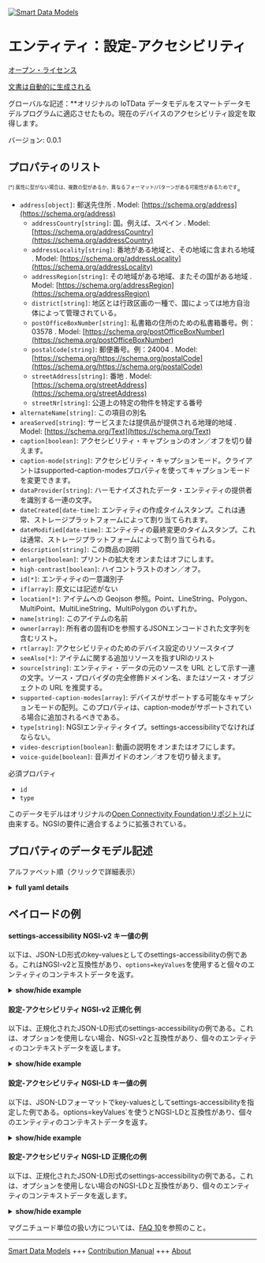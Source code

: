 <!-- 10-Header -->    
[![Smart Data Models](https://smartdatamodels.org/wp-content/uploads/2022/01/SmartDataModels_logo.png "Logo")](https://smartdatamodels.org)    
エンティティ：設定-アクセシビリティ    
==================<!-- /10-Header -->    
<!-- 15-License -->    
[オープン・ライセンス](https://github.com/smart-data-models//dataModel.OCF/blob/master/settings-accessibility/LICENSE.md)    
[文書は自動的に生成される](https://docs.google.com/presentation/d/e/2PACX-1vTs-Ng5dIAwkg91oTTUdt8ua7woBXhPnwavZ0FxgR8BsAI_Ek3C5q97Nd94HS8KhP-r_quD4H0fgyt3/pub?start=false&loop=false&delayms=3000#slide=id.gb715ace035_0_60)    
<!-- /15-License -->    
<!-- 20-Description -->    
グローバルな記述：**オリジナルの IoTData データモデルをスマートデータモデルプログラムに適応させたもの。現在のデバイスのアクセシビリティ設定を取得します。    
バージョン: 0.0.1    
<!-- /20-Description -->    
<!-- 30-PropertiesList -->    
## プロパティのリスト    
<sup><sub>[*] 属性に型がない場合は、複数の型があるか、異なるフォーマット/パターンがある可能性があるためです</sub></sup>。    
- `address[object]`: 郵送先住所  . Model: [https://schema.org/address](https://schema.org/address)	- `addressCountry[string]`: 国。例えば、スペイン  . Model: [https://schema.org/addressCountry](https://schema.org/addressCountry)    
	- `addressLocality[string]`: 番地がある地域と、その地域に含まれる地域  . Model: [https://schema.org/addressLocality](https://schema.org/addressLocality)    
	- `addressRegion[string]`: その地域がある地域、またその国がある地域  . Model: [https://schema.org/addressRegion](https://schema.org/addressRegion)    
	- `district[string]`: 地区とは行政区画の一種で、国によっては地方自治体によって管理されている。      
	- `postOfficeBoxNumber[string]`: 私書箱の住所のための私書箱番号。例：03578  . Model: [https://schema.org/postOfficeBoxNumber](https://schema.org/postOfficeBoxNumber)    
	- `postalCode[string]`: 郵便番号。例：24004  . Model: [https://schema.org/https://schema.org/postalCode](https://schema.org/https://schema.org/postalCode)    
	- `streetAddress[string]`: 番地  . Model: [https://schema.org/streetAddress](https://schema.org/streetAddress)    
	- `streetNr[string]`: 公道上の特定の物件を特定する番号      
- `alternateName[string]`: この項目の別名  - `areaServed[string]`: サービスまたは提供品が提供される地理的地域  . Model: [https://schema.org/Text](https://schema.org/Text)- `caption[boolean]`: アクセシビリティ・キャプションのオン／オフを切り替えます。  - `caption-mode[string]`: アクセシビリティ・キャプションモード。クライアントはsupported-caption-modesプロパティを使ってキャプションモードを変更できます。  - `dataProvider[string]`: ハーモナイズされたデータ・エンティティの提供者を識別する一連の文字。  - `dateCreated[date-time]`: エンティティの作成タイムスタンプ。これは通常、ストレージプラットフォームによって割り当てられます。  - `dateModified[date-time]`: エンティティの最終変更のタイムスタンプ。これは通常、ストレージプラットフォームによって割り当てられる。  - `description[string]`: この商品の説明  - `enlarge[boolean]`: プリントの拡大をオンまたはオフにします。  - `high-contrast[boolean]`: ハイコントラストのオン／オフ。  - `id[*]`: エンティティの一意識別子  - `if[array]`: 原文には記述がない  - `location[*]`: アイテムへの Geojson 参照。Point、LineString、Polygon、MultiPoint、MultiLineString、MultiPolygon のいずれか。  - `name[string]`: このアイテムの名前  - `owner[array]`: 所有者の固有IDを参照するJSONエンコードされた文字列を含むリスト。  - `rt[array]`: アクセシビリティのためのデバイス設定のリソースタイプ  - `seeAlso[*]`: アイテムに関する追加リソースを指すURIのリスト  - `source[string]`: エンティティ・データの元のソースを URL として示す一連の文字。ソース・プロバイダの完全修飾ドメイン名、またはソース・オブジェクトの URL を推奨する。  - `supported-caption-modes[array]`: デバイスがサポートする可能なキャプションモードの配列。このプロパティは、caption-modeがサポートされている場合に追加されるべきである。  - `type[string]`: NGSIエンティティタイプ。settings-accessibilityでなければならない。  - `video-description[boolean]`: 動画の説明をオンまたはオフにします。  - `voice-guide[boolean]`: 音声ガイドのオン／オフを切り替えます。  <!-- /30-PropertiesList -->    
<!-- 35-RequiredProperties -->    
必須プロパティ    
- `id`  - `type`  <!-- /35-RequiredProperties -->    
<!-- 40-RequiredProperties -->    
このデータモデルはオリジナルの[Open Connectivity Foundationリポジトリ](https://github.com/openconnectivityfoundation/IoTDataModels)に由来する。NGSIの要件に適合するように拡張されている。    
<!-- /40-RequiredProperties -->    
<!-- 50-DataModelHeader -->    
## プロパティのデータモデル記述    
アルファベット順（クリックで詳細表示）    
<!-- /50-DataModelHeader -->    
<!-- 60-ModelYaml -->    
<details><summary><strong>full yaml details</strong></summary>      
```yaml    
settings-accessibility:      
  description: Smart Data Models Program adaptation of the original IoTData data Models. Gets current device accessibility settings.      
  properties:      
    address:      
      description: The mailing address      
      properties:      
        addressCountry:      
          description: 'The country. For example, Spain'      
          type: string      
          x-ngsi:      
            model: https://schema.org/addressCountry      
            type: Property      
        addressLocality:      
          description: 'The locality in which the street address is, and which is in the region'      
          type: string      
          x-ngsi:      
            model: https://schema.org/addressLocality      
            type: Property      
        addressRegion:      
          description: 'The region in which the locality is, and which is in the country'      
          type: string      
          x-ngsi:      
            model: https://schema.org/addressRegion      
            type: Property      
        district:      
          description: 'A district is a type of administrative division that, in some countries, is managed by the local government'      
          type: string      
          x-ngsi:      
            type: Property      
        postOfficeBoxNumber:      
          description: 'The post office box number for PO box addresses. For example, 03578'      
          type: string      
          x-ngsi:      
            model: https://schema.org/postOfficeBoxNumber      
            type: Property      
        postalCode:      
          description: 'The postal code. For example, 24004'      
          type: string      
          x-ngsi:      
            model: https://schema.org/https://schema.org/postalCode      
            type: Property      
        streetAddress:      
          description: The street address      
          type: string      
          x-ngsi:      
            model: https://schema.org/streetAddress      
            type: Property      
        streetNr:      
          description: Number identifying a specific property on a public street      
          type: string      
          x-ngsi:      
            type: Property      
      type: object      
      x-ngsi:      
        model: https://schema.org/address      
        type: Property      
    alternateName:      
      description: An alternative name for this item      
      type: string      
      x-ngsi:      
        type: Property      
    areaServed:      
      description: The geographic area where a service or offered item is provided      
      type: string      
      x-ngsi:      
        model: https://schema.org/Text      
        type: Property      
    caption:      
      description: Turns on or off accessibility caption.      
      type: boolean      
      x-ngsi:      
        type: Property      
    caption-mode:      
      description: Accessibility Caption Mode. Client can change caption-mode using supported-caption-modes property.      
      type: string      
      x-ngsi:      
        type: Property      
    dataProvider:      
      description: A sequence of characters identifying the provider of the harmonised data entity      
      type: string      
      x-ngsi:      
        type: Property      
    dateCreated:      
      description: Entity creation timestamp. This will usually be allocated by the storage platform      
      format: date-time      
      type: string      
      x-ngsi:      
        type: Property      
    dateModified:      
      description: Timestamp of the last modification of the entity. This will usually be allocated by the storage platform      
      format: date-time      
      type: string      
      x-ngsi:      
        type: Property      
    description:      
      description: A description of this item      
      type: string      
      x-ngsi:      
        type: Property      
    enlarge:      
      description: Turns on or off print enlargement.      
      type: boolean      
      x-ngsi:      
        type: Property      
    high-contrast:      
      description: Turns on or off high contrast.      
      type: boolean      
      x-ngsi:      
        type: Property      
    id:      
      anyOf:      
        - description: Identifier format of any NGSI entity      
          maxLength: 256      
          minLength: 1      
          pattern: ^[\w\-\.\{\}\$\+\*\[\]`|~^@!,:\\]+$      
          type: string      
          x-ngsi:      
            type: Property      
        - description: Identifier format of any NGSI entity      
          format: uri      
          type: string      
          x-ngsi:      
            type: Property      
      description: Unique identifier of the entity      
      x-ngsi:      
        type: Property      
    if:      
      description: No description is available in the original      
      items:      
        enum:      
          - oic.if.rw      
          - oic.if.baseline      
        type: string      
      minItems: 1      
      readOnly: true      
      type: array      
      uniqueItems: true      
      x-ngsi:      
        type: Property      
    location:      
      description: 'Geojson reference to the item. It can be Point, LineString, Polygon, MultiPoint, MultiLineString or MultiPolygon'      
      oneOf:      
        - description: Geojson reference to the item. Point      
          properties:      
            bbox:      
              items:      
                type: number      
              minItems: 4      
              type: array      
            coordinates:      
              items:      
                type: number      
              minItems: 2      
              type: array      
            type:      
              enum:      
                - Point      
              type: string      
          required:      
            - type      
            - coordinates      
          title: GeoJSON Point      
          type: object      
          x-ngsi:      
            type: GeoProperty      
        - description: Geojson reference to the item. LineString      
          properties:      
            bbox:      
              items:      
                type: number      
              minItems: 4      
              type: array      
            coordinates:      
              items:      
                items:      
                  type: number      
                minItems: 2      
                type: array      
              minItems: 2      
              type: array      
            type:      
              enum:      
                - LineString      
              type: string      
          required:      
            - type      
            - coordinates      
          title: GeoJSON LineString      
          type: object      
          x-ngsi:      
            type: GeoProperty      
        - description: Geojson reference to the item. Polygon      
          properties:      
            bbox:      
              items:      
                type: number      
              minItems: 4      
              type: array      
            coordinates:      
              items:      
                items:      
                  items:      
                    type: number      
                  minItems: 2      
                  type: array      
                minItems: 4      
                type: array      
              type: array      
            type:      
              enum:      
                - Polygon      
              type: string      
          required:      
            - type      
            - coordinates      
          title: GeoJSON Polygon      
          type: object      
          x-ngsi:      
            type: GeoProperty      
        - description: Geojson reference to the item. MultiPoint      
          properties:      
            bbox:      
              items:      
                type: number      
              minItems: 4      
              type: array      
            coordinates:      
              items:      
                items:      
                  type: number      
                minItems: 2      
                type: array      
              type: array      
            type:      
              enum:      
                - MultiPoint      
              type: string      
          required:      
            - type      
            - coordinates      
          title: GeoJSON MultiPoint      
          type: object      
          x-ngsi:      
            type: GeoProperty      
        - description: Geojson reference to the item. MultiLineString      
          properties:      
            bbox:      
              items:      
                type: number      
              minItems: 4      
              type: array      
            coordinates:      
              items:      
                items:      
                  items:      
                    type: number      
                  minItems: 2      
                  type: array      
                minItems: 2      
                type: array      
              type: array      
            type:      
              enum:      
                - MultiLineString      
              type: string      
          required:      
            - type      
            - coordinates      
          title: GeoJSON MultiLineString      
          type: object      
          x-ngsi:      
            type: GeoProperty      
        - description: Geojson reference to the item. MultiLineString      
          properties:      
            bbox:      
              items:      
                type: number      
              minItems: 4      
              type: array      
            coordinates:      
              items:      
                items:      
                  items:      
                    items:      
                      type: number      
                    minItems: 2      
                    type: array      
                  minItems: 4      
                  type: array      
                type: array      
              type: array      
            type:      
              enum:      
                - MultiPolygon      
              type: string      
          required:      
            - type      
            - coordinates      
          title: GeoJSON MultiPolygon      
          type: object      
          x-ngsi:      
            type: GeoProperty      
      x-ngsi:      
        type: GeoProperty      
    name:      
      description: The name of this item      
      type: string      
      x-ngsi:      
        type: Property      
    owner:      
      description: A List containing a JSON encoded sequence of characters referencing the unique Ids of the owner(s)      
      items:      
        anyOf:      
          - description: Identifier format of any NGSI entity      
            maxLength: 256      
            minLength: 1      
            pattern: ^[\w\-\.\{\}\$\+\*\[\]`|~^@!,:\\]+$      
            type: string      
            x-ngsi:      
              type: Property      
          - description: Identifier format of any NGSI entity      
            format: uri      
            type: string      
            x-ngsi:      
              type: Property      
        description: Unique identifier of the entity      
        x-ngsi:      
          type: Property      
      type: array      
      x-ngsi:      
        type: Property      
    rt:      
      description: The Resource Type of Device Settings for accessibility      
      items:      
        enum:      
          - oic.r.settings.accessibility      
        type: string      
      minItems: 1      
      readOnly: true      
      type: array      
      uniqueItems: true      
      x-ngsi:      
        type: Property      
    seeAlso:      
      description: list of uri pointing to additional resources about the item      
      oneOf:      
        - items:      
            format: uri      
            type: string      
          minItems: 1      
          type: array      
        - format: uri      
          type: string      
      x-ngsi:      
        type: Property      
    source:      
      description: 'A sequence of characters giving the original source of the entity data as a URL. Recommended to be the fully qualified domain name of the source provider, or the URL to the source object'      
      type: string      
      x-ngsi:      
        type: Property      
    supported-caption-modes:      
      description: The array of possible caption modes the device supports. This property should be added if caption-mode is supported.      
      items:      
        type: string      
      minItems: 1      
      readOnly: true      
      type: array      
      x-ngsi:      
        type: Property      
    type:      
      description: NGSI entity type. It has to be settings-accessibility      
      enum:      
        - settings-accessibility      
      type: string      
      x-ngsi:      
        type: Property      
    video-description:      
      description: Turns on or off video description.      
      type: boolean      
      x-ngsi:      
        type: Property      
    voice-guide:      
      description: Turns on or off voice guide.      
      type: boolean      
      x-ngsi:      
        type: Property      
  required:      
    - id      
    - type      
  type: object      
  x-derived-from: https://github.com/OpenInterConnect/IoTDataModels/blob/master/settings-accessibilityResURI.swagger.json      
  x-disclaimer: 'Redistribution and use in source and binary forms, with or without modification, are permitted  provided that the license conditions are met. Copyleft (c) 2022 Contributors to Smart Data Models Program'      
  x-license-url: https://github.com/smart-data-models/dataModel.OCF/blob/master/settings-accessibility/LICENSE.md      
  x-model-schema: https://smart-data-models.github.io/dataModel.IoTDataModels/settings-accessibility/schema.json      
  x-model-tags: OCF      
  x-version: 0.0.1      
```    
</details>      
<!-- /60-ModelYaml -->    
<!-- 70-MiddleNotes -->    
<!-- /70-MiddleNotes -->    
<!-- 80-Examples -->    
## ペイロードの例    
#### settings-accessibility NGSI-v2 キー値の例    
以下は、JSON-LD形式のkey-valuesとしてのsettings-accessibilityの例である。これはNGSI-v2と互換性があり、`options=keyValues`を使用すると個々のエンティティのコンテキストデータを返す。    
<details><summary><strong>show/hide example</strong></summary>      
```json  
{  
  "id": "urn:ngsi-ld:settings-accessibility:id:UYNP:54359209",  
  "dateCreated": "1999-03-01T07:36:19Z",  
  "dateModified": "1971-10-23T22:48:05Z",  
  "source": "Positive people government measure. Open though window fund happy dinner political. School full",  
  "name": "Thousand allow senior third condition lay. Group success floor foot. Friend expert check ability bar at. Wife lead cover by talk head before.",  
  "alternateName": "Mr represent yeah believe me you responsibility. Bill record com",  
  "description": "Difficult little despite foot. First race maintain be road seem test investment.",  
  "dataProvider": "Court five fine community together next entire. Somebody force century hot ",  
  "owner": [  
    "urn:ngsi-ld:settings-accessibility:items:EXWB:77961969",  
    "urn:ngsi-ld:settings-accessibility:items:BXLI:79322410"  
  ],  
  "seeAlso": [  
    "urn:ngsi-ld:settings-accessibility:items:DWXN:61706508"  
  ],  
  "location": {  
    "type": "Point",  
    "coordinates": [  
      -82.4260675,  
      -77.021835  
    ]  
  },  
  "address": {  
    "streetAddress": "A same interview she. Cold h",  
    "addressLocality": "Enter size line security box. C",  
    "addressRegion": "Next mouth throw believe. Possible street wrong finally. My commun",  
    "addressCountry": "Clearly character simply couple issue small tel",  
    "postalCode": "Detail office article indicate industry sister result military. Several may letter tonight hotel. So threat personal size couple way.",  
    "postOfficeBoxNumber": "Tonight television apply remember personal whether father. While standard condition economic safe decide nearly.",  
    "streetNr": "Lose between that peace site. Another condition stage product control month.",  
    "district": "Record move society charge wall. Area degree budget. West according late."  
  },  
  "areaServed": "Avoid civil c",  
  "rt": [  
    "oic.r.settings.accessibility"  
  ],  
  "if": [  
    "oic.if.baseline"  
  ],  
  "voice-guide": false,  
  "video-description": false,  
  "caption": false,  
  "caption-mode": "Serve analysis ahead space challenge at resource. Century city wide policy order. Almost can mo",  
  "supported-caption-modes": [  
    "Since attack stuff force lay eight class end."  
  ],  
  "high-contrast": true,  
  "enlarge": false,  
  "type": "settings-accessibility"  
}  
```  
</details>    
#### 設定-アクセシビリティ NGSI-v2 正規化 例    
以下は、正規化されたJSON-LD形式のsettings-accessibilityの例である。これは、オプションを使用しない場合、NGSI-v2と互換性があり、個々のエンティティのコンテキストデータを返します。    
<details><summary><strong>show/hide example</strong></summary>      
```json  
{  
  "id": "urn:ngsi-ld:settings-accessibility:id:UYNP:54359209",  
  "dateCreated": {  
    "type": "DateTime",  
    "value": "1999-03-01T07:36:19Z"  
  },  
  "dateModified": {  
    "type": "DateTime",  
    "value": "1971-10-23T22:48:05Z"  
  },  
  "source": {  
    "type": "Text",  
    "value": "Positive people government measure. Open though window fund happy dinner political. School full"  
  },  
  "name": {  
    "type": "Text",  
    "value": "Thousand allow senior third condition lay. Group success floor foot. Friend expert check ability bar at. Wife lead cover by talk head before."  
  },  
  "alternateName": {  
    "type": "Text",  
    "value": "Mr represent yeah believe me you responsibility. Bill record com"  
  },  
  "description": {  
    "type": "Text",  
    "value": "Difficult little despite foot. First race maintain be road seem test investment."  
  },  
  "dataProvider": {  
    "type": "Text",  
    "value": "Court five fine community together next entire. Somebody force century hot "  
  },  
  "owner": {  
    "type": "StructuredValue",  
    "value": [  
      "urn:ngsi-ld:settings-accessibility:items:EXWB:77961969",  
      "urn:ngsi-ld:settings-accessibility:items:BXLI:79322410"  
    ]  
  },  
  "seeAlso": {  
    "type": "StructuredValue",  
    "value": [  
      "urn:ngsi-ld:settings-accessibility:items:DWXN:61706508"  
    ]  
  },  
  "location": {  
    "type": "geo:json",  
    "value": {  
      "type": "Point",  
      "coordinates": [  
        -82.4260675,  
        -77.021835  
      ]  
    }  
  },  
  "address": {  
    "type": "StructuredValue",  
    "value": {  
      "streetAddress": "A same interview she. Cold h",  
      "addressLocality": "Enter size line security box. C",  
      "addressRegion": "Next mouth throw believe. Possible street wrong finally. My commun",  
      "addressCountry": "Clearly character simply couple issue small tel",  
      "postalCode": "Detail office article indicate industry sister result military. Several may letter tonight hotel. So threat personal size couple way.",  
      "postOfficeBoxNumber": "Tonight television apply remember personal whether father. While standard condition economic safe decide nearly.",  
      "streetNr": "Lose between that peace site. Another condition stage product control month.",  
      "district": "Record move society charge wall. Area degree budget. West according late."  
    }  
  },  
  "areaServed": {  
    "type": "Text",  
    "value": "Avoid civil c"  
  },  
  "rt": {  
    "type": "StructuredValue",  
    "value": [  
      "oic.r.settings.accessibility"  
    ]  
  },  
  "if": {  
    "type": "StructuredValue",  
    "value": [  
      "oic.if.baseline"  
    ]  
  },  
  "voice-guide": {  
    "type": "Boolean",  
    "value": false  
  },  
  "video-description": {  
    "type": "Boolean",  
    "value": false  
  },  
  "caption": {  
    "type": "Boolean",  
    "value": false  
  },  
  "caption-mode": {  
    "type": "Text",  
    "value": "Serve analysis ahead space challenge at resource. Century city wide policy order. Almost can mo"  
  },  
  "supported-caption-modes": {  
    "type": "StructuredValue",  
    "value": [  
      "Since attack stuff force lay eight class end."  
    ]  
  },  
  "high-contrast": {  
    "type": "Boolean",  
    "value": true  
  },  
  "enlarge": {  
    "type": "Boolean",  
    "value": false  
  },  
  "type": "settings-accessibility"  
}  
```  
</details>    
#### 設定-アクセシビリティ NGSI-LD キー値の例    
以下は、JSON-LDフォーマットでkey-valuesとしてsettings-accessibilityを指定した例である。options=keyValues`を使うとNGSI-LDと互換性があり、個々のエンティティのコンテキストデータを返す。    
<details><summary><strong>show/hide example</strong></summary>      
```json  
{  
  "id": "urn:ngsi-ld:settings-accessibility:id:UYNP:54359209",  
  "dateCreated": "1999-03-01T07:36:19Z",  
  "dateModified": "1971-10-23T22:48:05Z",  
  "source": "Positive people government measure. Open though window fund happy dinner political. School full",  
  "name": "Thousand allow senior third condition lay. Group success floor foot. Friend expert check ability bar at. Wife lead cover by talk head before.",  
  "alternateName": "Mr represent yeah believe me you responsibility. Bill record com",  
  "description": "Difficult little despite foot. First race maintain be road seem test investment.",  
  "dataProvider": "Court five fine community together next entire. Somebody force century hot ",  
  "owner": [  
    "urn:ngsi-ld:settings-accessibility:items:EXWB:77961969",  
    "urn:ngsi-ld:settings-accessibility:items:BXLI:79322410"  
  ],  
  "seeAlso": [  
    "urn:ngsi-ld:settings-accessibility:items:DWXN:61706508"  
  ],  
  "location": {  
    "type": "Point",  
    "coordinates": [  
      -82.4260675,  
      -77.021835  
    ]  
  },  
  "address": {  
    "streetAddress": "A same interview she. Cold h",  
    "addressLocality": "Enter size line security box. C",  
    "addressRegion": "Next mouth throw believe. Possible street wrong finally. My commun",  
    "addressCountry": "Clearly character simply couple issue small tel",  
    "postalCode": "Detail office article indicate industry sister result military. Several may letter tonight hotel. So threat personal size couple way.",  
    "postOfficeBoxNumber": "Tonight television apply remember personal whether father. While standard condition economic safe decide nearly.",  
    "streetNr": "Lose between that peace site. Another condition stage product control month.",  
    "district": "Record move society charge wall. Area degree budget. West according late."  
  },  
  "areaServed": "Avoid civil c",  
  "rt": [  
    "oic.r.settings.accessibility"  
  ],  
  "if": [  
    "oic.if.baseline"  
  ],  
  "voice-guide": false,  
  "video-description": false,  
  "caption": false,  
  "caption-mode": "Serve analysis ahead space challenge at resource. Century city wide policy order. Almost can mo",  
  "supported-caption-modes": [  
    "Since attack stuff force lay eight class end."  
  ],  
  "high-contrast": true,  
  "enlarge": false,  
  "type": "settings-accessibility",  
  "@context": [  
    "https://smartdatamodels.org/context.jsonld"  
  ]  
}  
```  
</details>    
#### 設定-アクセシビリティ NGSI-LD 正規化の例    
以下は、正規化されたJSON-LD形式のsettings-accessibilityの例である。これは、オプションを使用しない場合のNGSI-LDと互換性があり、個々のエンティティのコンテキストデータを返します。    
<details><summary><strong>show/hide example</strong></summary>      
```json  
{  
    "id": "urn:ngsi-ld:settings-accessibility:id:UYNP:54359209",  
    "dateCreated": {  
        "type": "Property",  
        "value": {  
            "@type": "DateTime",  
            "@value": "1999-03-01T07:36:19Z"  
        }  
    },  
    "dateModified": {  
        "type": "Property",  
        "value": {  
            "@type": "DateTime",  
            "@value": "1971-10-23T22:48:05Z"  
        }  
    },  
    "source": {  
        "type": "Property",  
        "value": "Positive people government measure. Open though window fund happy dinner political. School full"  
    },  
    "name": {  
        "type": "Property",  
        "value": "Thousand allow senior third condition lay. Group success floor foot. Friend expert check ability bar at. Wife lead cover by talk head before."  
    },  
    "alternateName": {  
        "type": "Property",  
        "value": "Mr represent yeah believe me you responsibility. Bill record com"  
    },  
    "description": {  
        "type": "Property",  
        "value": "Difficult little despite foot. First race maintain be road seem test investment."  
    },  
    "dataProvider": {  
        "type": "Property",  
        "value": "Court five fine community together next entire. Somebody force century hot "  
    },  
    "owner": {  
        "type": "Property",  
        "value": [  
            "urn:ngsi-ld:settings-accessibility:items:EXWB:77961969",  
            "urn:ngsi-ld:settings-accessibility:items:BXLI:79322410"  
        ]  
    },  
    "seeAlso": {  
        "type": "Property",  
        "value": [  
            "urn:ngsi-ld:settings-accessibility:items:DWXN:61706508"  
        ]  
    },  
    "location": {  
        "type": "GeoProperty",  
        "value": {  
            "type": "Point",  
            "coordinates": [  
                -82.4260675,  
                -77.021835  
            ]  
        }  
    },  
    "address": {  
        "type": "Property",  
        "value": {  
            "streetAddress": "A same interview she. Cold h",  
            "addressLocality": "Enter size line security box. C",  
            "addressRegion": "Next mouth throw believe. Possible street wrong finally. My commun",  
            "addressCountry": "Clearly character simply couple issue small tel",  
            "postalCode": "Detail office article indicate industry sister result military. Several may letter tonight hotel. So threat personal size couple way.",  
            "postOfficeBoxNumber": "Tonight television apply remember personal whether father. While standard condition economic safe decide nearly.",  
            "streetNr": "Lose between that peace site. Another condition stage product control month.",  
            "district": "Record move society charge wall. Area degree budget. West according late."  
        }  
    },  
    "areaServed": {  
        "type": "Property",  
        "value": "Avoid civil c"  
    },  
    "rt": {  
        "type": "Property",  
        "value": [  
            "oic.r.settings.accessibility"  
        ]  
    },  
    "if": {  
        "type": "Property",  
        "value": [  
            "oic.if.baseline"  
        ]  
    },  
    "voice-guide": {  
        "type": "Property",  
        "value": false  
    },  
    "video-description": {  
        "type": "Property",  
        "value": false  
    },  
    "caption": {  
        "type": "Property",  
        "value": false  
    },  
    "caption-mode": {  
        "type": "Property",  
        "value": "Serve analysis ahead space challenge at resource. Century city wide policy order. Almost can mo"  
    },  
    "supported-caption-modes": {  
        "type": "Property",  
        "value": [  
            "Since attack stuff force lay eight class end."  
        ]  
    },  
    "high-contrast": {  
        "type": "Property",  
        "value": true  
    },  
    "enlarge": {  
        "type": "Property",  
        "value": false  
    },  
    "type": "settings-accessibility",  
    "@context": [  
        "https://smartdatamodels.org/context.jsonld"  
    ]  
}  
```  
</details><!-- /80-Examples -->    
<!-- 90-FooterNotes -->    
<!-- /90-FooterNotes -->    
<!-- 95-Units -->    
マグニチュード単位の扱い方については、[FAQ 10](https://smartdatamodels.org/index.php/faqs/)を参照のこと。    
<!-- /95-Units -->    
<!-- 97-LastFooter -->    
---    
[Smart Data Models](https://smartdatamodels.org) +++ [Contribution Manual](https://bit.ly/contribution_manual) +++ [About](https://bit.ly/Introduction_SDM)<!-- /97-LastFooter -->    
